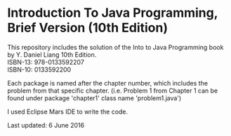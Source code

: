 # Introduction To Java Programming, Brief Version (10th Edition)

This repository includes the solution of the Into to Java Programming book by Y. Daniel Liang 10th Edition. <br />
ISBN-13: 978-0133592207 <br />
ISBN-10: 0133592200 <br />

Each package is named after the chapter number, which includes the problem from that specific chapter. (i.e. Problem 1 from Chapter 1 can be found under package 'chapter1' class name 'problem1.java') <br />

I used Eclipse Mars IDE to write the code. <br />

Last updated: 6 June 2016


